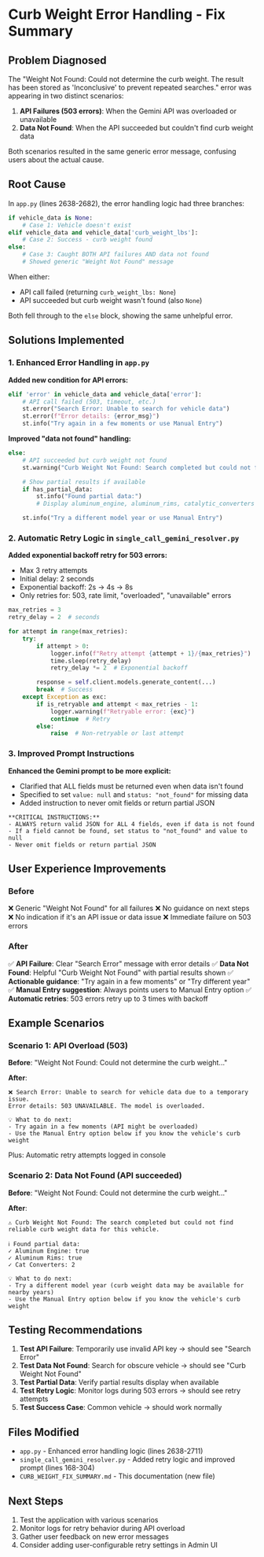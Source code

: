 # Curb Weight Error Handling - Fix Summary

## Problem Diagnosed

The "Weight Not Found: Could not determine the curb weight. The result has been stored as 'Inconclusive' to prevent repeated searches." error was appearing in two distinct scenarios:

1. **API Failures (503 errors)**: When the Gemini API was overloaded or unavailable
2. **Data Not Found**: When the API succeeded but couldn't find curb weight data

Both scenarios resulted in the same generic error message, confusing users about the actual cause.

## Root Cause

In `app.py` (lines 2638-2682), the error handling logic had three branches:

```python
if vehicle_data is None:
    # Case 1: Vehicle doesn't exist
elif vehicle_data and vehicle_data['curb_weight_lbs']:
    # Case 2: Success - curb weight found
else:
    # Case 3: Caught BOTH API failures AND data not found
    # Showed generic "Weight Not Found" message
```

When either:

- API call failed (returning `curb_weight_lbs: None`)
- API succeeded but curb weight wasn't found (also `None`)

Both fell through to the `else` block, showing the same unhelpful error.

## Solutions Implemented

### 1. Enhanced Error Handling in `app.py`

**Added new condition for API errors:**

```python
elif 'error' in vehicle_data and vehicle_data['error']:
    # API call failed (503, timeout, etc.)
    st.error("Search Error: Unable to search for vehicle data")
    st.error(f"Error details: {error_msg}")
    st.info("Try again in a few moments or use Manual Entry")
```

**Improved "data not found" handling:**

```python
else:
    # API succeeded but curb weight not found
    st.warning("Curb Weight Not Found: Search completed but could not find reliable data")

    # Show partial results if available
    if has_partial_data:
        st.info("Found partial data:")
        # Display aluminum_engine, aluminum_rims, catalytic_converters if found

    st.info("Try a different model year or use Manual Entry")
```

### 2. Automatic Retry Logic in `single_call_gemini_resolver.py`

**Added exponential backoff retry for 503 errors:**

- Max 3 retry attempts
- Initial delay: 2 seconds
- Exponential backoff: 2s → 4s → 8s
- Only retries for: 503, rate limit, "overloaded", "unavailable" errors

```python
max_retries = 3
retry_delay = 2  # seconds

for attempt in range(max_retries):
    try:
        if attempt > 0:
            logger.info(f"Retry attempt {attempt + 1}/{max_retries}")
            time.sleep(retry_delay)
            retry_delay *= 2  # Exponential backoff

        response = self.client.models.generate_content(...)
        break  # Success
    except Exception as exc:
        if is_retryable and attempt < max_retries - 1:
            logger.warning(f"Retryable error: {exc}")
            continue  # Retry
        else:
            raise  # Non-retryable or last attempt
```

### 3. Improved Prompt Instructions

**Enhanced the Gemini prompt to be more explicit:**

- Clarified that ALL fields must be returned even when data isn't found
- Specified to set `value: null` and `status: "not_found"` for missing data
- Added instruction to never omit fields or return partial JSON

```
**CRITICAL INSTRUCTIONS:**
- ALWAYS return valid JSON for ALL 4 fields, even if data is not found
- If a field cannot be found, set status to "not_found" and value to null
- Never omit fields or return partial JSON
```

## User Experience Improvements

### Before

❌ Generic "Weight Not Found" for all failures
❌ No guidance on next steps
❌ No indication if it's an API issue or data issue
❌ Immediate failure on 503 errors

### After

✅ **API Failure**: Clear "Search Error" message with error details
✅ **Data Not Found**: Helpful "Curb Weight Not Found" with partial results shown
✅ **Actionable guidance**: "Try again in a few moments" or "Try different year"
✅ **Manual Entry suggestion**: Always points users to Manual Entry option
✅ **Automatic retries**: 503 errors retry up to 3 times with backoff

## Example Scenarios

### Scenario 1: API Overload (503)

**Before**: "Weight Not Found: Could not determine the curb weight..."

**After**:

```
❌ Search Error: Unable to search for vehicle data due to a temporary issue.
Error details: 503 UNAVAILABLE. The model is overloaded.

💡 What to do next:
- Try again in a few moments (API might be overloaded)
- Use the Manual Entry option below if you know the vehicle's curb weight
```

Plus: Automatic retry attempts logged in console

### Scenario 2: Data Not Found (API succeeded)

**Before**: "Weight Not Found: Could not determine the curb weight..."

**After**:

```
⚠️ Curb Weight Not Found: The search completed but could not find reliable curb weight data for this vehicle.

ℹ️ Found partial data:
✓ Aluminum Engine: true
✓ Aluminum Rims: true
✓ Cat Converters: 2

💡 What to do next:
- Try a different model year (curb weight data may be available for nearby years)
- Use the Manual Entry option below if you know the vehicle's curb weight
```

## Testing Recommendations

1. **Test API Failure**: Temporarily use invalid API key → should see "Search Error"
2. **Test Data Not Found**: Search for obscure vehicle → should see "Curb Weight Not Found"
3. **Test Partial Data**: Verify partial results display when available
4. **Test Retry Logic**: Monitor logs during 503 errors → should see retry attempts
5. **Test Success Case**: Common vehicle → should work normally

## Files Modified

- `app.py` - Enhanced error handling logic (lines 2638-2711)
- `single_call_gemini_resolver.py` - Added retry logic and improved prompt (lines 168-304)
- `CURB_WEIGHT_FIX_SUMMARY.md` - This documentation (new file)

## Next Steps

1. Test the application with various scenarios
2. Monitor logs for retry behavior during API overload
3. Gather user feedback on new error messages
4. Consider adding user-configurable retry settings in Admin UI
